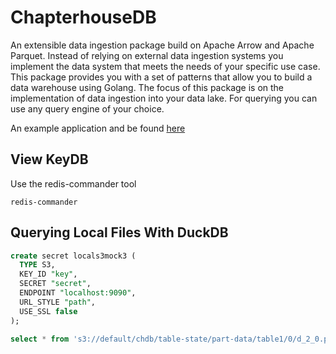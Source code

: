 # ChapterhouseDB
An extensible data ingestion package build on Apache Arrow and Apache Parquet.
Instead of relying on external data ingestion systems you implement the data system that
meets the needs of your specific use case. This package provides you with a set
of patterns that allow you to build a data warehouse using Golang. The focus of this package
is on the implementation of data ingestion into your data lake. For querying
you can use any query engine of your choice.

An example application and be found [here](https://github.com/alekLukanen/ChapterhouseDB-example-app)  

## View KeyDB

Use the redis-commander tool
```
redis-commander
```

## Querying Local Files With DuckDB

```sql
create secret locals3mock3 (
  TYPE S3,
  KEY_ID "key",
  SECRET "secret",
  ENDPOINT "localhost:9090",
  URL_STYLE "path",
  USE_SSL false
);

select * from 's3://default/chdb/table-state/part-data/table1/0/d_2_0.parquet';
```

